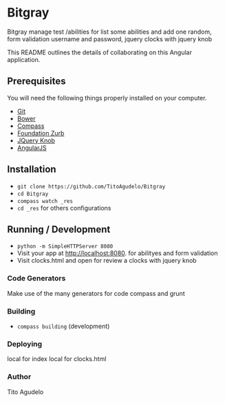 # Bitgray
Bitgray manage test /abilities for list some abilities and add one random, form validation username and password, jquery clocks with jquery knob 


This README outlines the details of collaborating on this Angular application.

## Prerequisites

You will need the following things properly installed on your computer.

* [Git](http://git-scm.com/)
* [Bower](http://bower.io/)
* [Compass](http://compass-style.org/)
* [Foundation Zurb](http://foundation.zurb.com/)
* [JQuery Knob](http://anthonyterrien.com/knob/)
* [AngularJS](https://angularjs.org/)

## Installation

* `git clone https://github.com/TitoAgudelo/Bitgray`
* `cd Bitgray`
* `compass watch _res`
* `cd _res` for others configurations

## Running / Development

* `python -m SimpleHTTPServer 8080`
* Visit your app at [http://localhost:8080](http://localhost:8080). for abilityes and form validation
* Visit clocks.html and open for review a clocks with jquery knob

### Code Generators

Make use of the many generators for code compass and grunt

### Building

* `compass building` (development)

### Deploying

local for index
local for clocks.html

### Author
Tito Agudelo